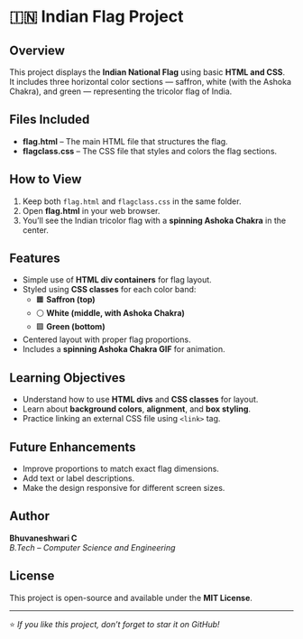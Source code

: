 # 🇮🇳 Indian Flag Project

## Overview
This project displays the **Indian National Flag** using basic **HTML and CSS**.  
It includes three horizontal color sections — saffron, white (with the Ashoka Chakra), and green — representing the tricolor flag of India.

## Files Included
- **flag.html** – The main HTML file that structures the flag.
- **flagclass.css** – The CSS file that styles and colors the flag sections.

## How to View
1. Keep both `flag.html` and `flagclass.css` in the same folder.
2. Open **flag.html** in your web browser.
3. You’ll see the Indian tricolor flag with a **spinning Ashoka Chakra** in the center.

## Features
- Simple use of **HTML div containers** for flag layout.
- Styled using **CSS classes** for each color band:
  - 🟧 **Saffron (top)**
  - ⚪ **White (middle, with Ashoka Chakra)**
  - 🟩 **Green (bottom)**
- Centered layout with proper flag proportions.
- Includes a **spinning Ashoka Chakra GIF** for animation.

## Learning Objectives
- Understand how to use **HTML divs** and **CSS classes** for layout.
- Learn about **background colors**, **alignment**, and **box styling**.
- Practice linking an external CSS file using `<link>` tag.

## Future Enhancements
- Improve proportions to match exact flag dimensions.
- Add text or label descriptions.
- Make the design responsive for different screen sizes.

## Author
**Bhuvaneshwari C**  
_B.Tech – Computer Science and Engineering_

## License
This project is open-source and available under the **MIT License**.

---

⭐ *If you like this project, don’t forget to star it on GitHub!*
